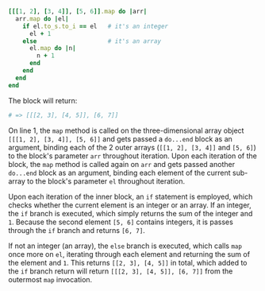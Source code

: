 ```ruby
[[[1, 2], [3, 4]], [5, 6]].map do |arr|
  arr.map do |el|
    if el.to_s.to_i == el   # it's an integer
      el + 1
    else                    # it's an array
      el.map do |n|
        n + 1
      end
    end
  end
end
```
The block will return:
```ruby
# => [[[2, 3], [4, 5]], [6, 7]]
```
On line 1, the `map` method is called on the three-dimensional array object `[[[1, 2], [3, 4]], [5, 6]]` and gets passed a `do...end` block as an argument, binding each of the 2 outer arrays (`[[1, 2], [3, 4]]` and `[5, 6]`) to the block's parameter `arr` throughout iteration. Upon each iteration of the block, the `map` method is called again on `arr` and gets passed another `do...end` block as an argument, binding each element of the current sub-array to the block's parameter `el` throughout iteration.

Upon each iteration of the inner block, an `if` statement is employed, which checks whether the current element is an integer or an array. If an integer, the `if` branch is executed, which simply returns the sum of the integer and `1`. Because the second element `[5, 6]` contains integers, it is passes through the `if` branch and returns `[6, 7]`.

If not an integer (an array), the `else` branch is executed, which calls `map` once more on `el`, iterating through each element and returning the sum of the element and `1`. This returns `[[2, 3], [4, 5]]` in total, which added to the `if` branch return will return `[[[2, 3], [4, 5]], [6, 7]]` from the outermost `map` invocation.